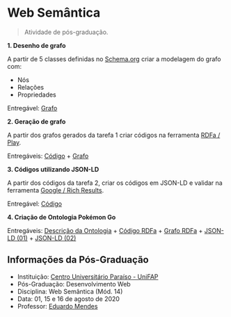 # Web Semântica

> Atividade de pós-graduação.

**1. Desenho de grafo**

A partir de 5 classes definidas no [Schema.org](https://schema.org/) criar a modelagem do grafo com:
- Nós
- Relações
- Propriedades

Entregável: [Grafo](https://github.com/josmadelmodavi/web-semantica-pos-fap/blob/master/questao-1-grafo.jpg)

**2. Geração de grafo**

A partir dos grafos gerados da tarefa 1 criar códigos na ferramenta [RDFa / Play](http://rdfa.info/play/).

Entregáveis: [Código](https://github.com/josmadelmodavi/web-semantica-pos-fap/blob/master/questao-2-RDFa.html) + [Grafo](https://github.com/josmadelmodavi/web-semantica-pos-fap/blob/master/questao-2-grafo-rdfa.jpg)

**3. Códigos utilizando JSON-LD**

A partir dos códigos da tarefa 2, criar os códigos em JSON-LD e validar na ferramenta [Google / Rich Results](https://search.google.com/test/rich-results).

Entregável: [Código](https://github.com/josmadelmodavi/web-semantica-pos-fap/blob/master/questao-3-json-ld(erro).json)

**4. Criação de Ontologia Pokémon Go**

Entregáveis: [Descrição da Ontologia](https://github.com/josmadelmodavi/web-semantica-pos-fap/blob/master/app/Views/home.php) + [Código RDFa](https://github.com/josmadelmodavi/web-semantica-pos-fap/blob/master/app/Views/rdfa.php) + [Grafo RDFa](https://github.com/josmadelmodavi/web-semantica-pos-fap/blob/master/questao-4-grafo-rdfa.jpg) + [JSON-LD (01)](https://github.com/josmadelmodavi/web-semantica-pos-fap/blob/master/app/Views/json-ld-01.php) + [JSON-LD (02)](https://github.com/josmadelmodavi/web-semantica-pos-fap/blob/master/app/Views/json-ld-02.php)

## Informações da Pós-Graduação

- Instituição: [Centro Universitário Paraíso - UniFAP](https://www.fapce.edu.br)
- Pós-Graduação: Desenvolvimento Web
- Disciplina: Web Semântica (Mód. 14)
- Data: 01, 15 e 16 de agosto de 2020
- Professor: [Eduardo Mendes](https://github.com/dudumendes)